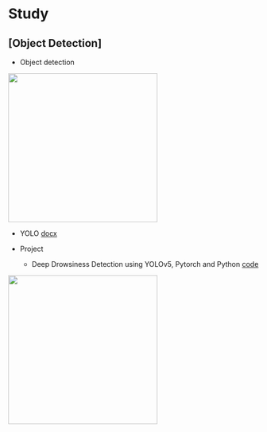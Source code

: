 # Study

## [Object Detection]
 * Object detection
<img src="https://user-images.githubusercontent.com/108512808/185796038-850edb1f-cefd-4795-86f8-22c7a7e6dd39.png" width="300" height="300">
 
 * YOLO [docx](https://github.com/chanbyeol01/Study/blob/main/YOLO/YOLO_Theory.docx)
 
 * Project
   * Deep Drowsiness Detection using YOLOv5, Pytorch and Python [code](https://github.com/chanbyeol01/Study/blob/main/YOLO/Deep%20Drowsiness%20Detection%20Tutorial.ipynb)

<img src="https://user-images.githubusercontent.com/108512808/185796201-2a0c7559-a00c-4d50-abb5-824b0a259f5a.png" width="300" height="300">
